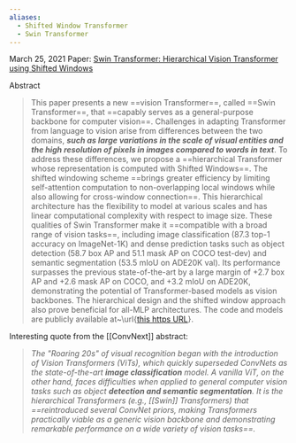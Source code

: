 ```yaml
---
aliases:
  - Shifted Window Transformer
  - Swin Transformer
---
```

March 25, 2021
Paper: [Swin Transformer: Hierarchical Vision Transformer using Shifted Windows](https://arxiv.org/abs/2103.14030)

Abstract
> This paper presents a new ==vision Transformer==, called ==Swin Transformer==, that ==capably serves as a general-purpose backbone for computer vision==. Challenges in adapting Transformer from language to vision arise from differences between the two domains, ***such as large variations in the scale of visual entities and the high resolution of pixels in images compared to words in text***. To address these differences, we propose a ==hierarchical Transformer whose representation is computed with Shifted Windows==. The shifted windowing scheme ==brings greater efficiency by limiting self-attention computation to non-overlapping local windows while also allowing for cross-window connection==. This hierarchical architecture has the flexibility to model at various scales and has linear computational complexity with respect to image size. These qualities of Swin Transformer make it ==compatible with a broad range of vision tasks==, including image classification (87.3 top-1 accuracy on ImageNet-1K) and dense prediction tasks such as object detection (58.7 box AP and 51.1 mask AP on COCO test-dev) and semantic segmentation (53.5 mIoU on ADE20K val). Its performance surpasses the previous state-of-the-art by a large margin of +2.7 box AP and +2.6 mask AP on COCO, and +3.2 mIoU on ADE20K, demonstrating the potential of Transformer-based models as vision backbones. The hierarchical design and the shifted window approach also prove beneficial for all-MLP architectures. The code and models are publicly available at~\url{[this https URL](https://github.com/microsoft/Swin-Transformer)}.

Interesting quote from the [[ConvNext]] abstract:
> *The "Roaring 20s" of visual recognition began with the introduction of Vision Transformers (ViTs), which quickly superseded ConvNets as the state-of-the-art **image classification** model. A vanilla ViT, on the other hand, faces difficulties when applied to general computer vision tasks such as object **detection and semantic segmentation**. It is the hierarchical Transformers (e.g., [[Swin]] Transformers) that ==reintroduced several ConvNet priors, making Transformers practically viable as a generic vision backbone and demonstrating remarkable performance on a wide variety of vision tasks==.* 